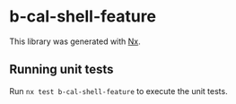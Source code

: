 # b-cal-shell-feature

This library was generated with [Nx](https://nx.dev).

## Running unit tests

Run `nx test b-cal-shell-feature` to execute the unit tests.
